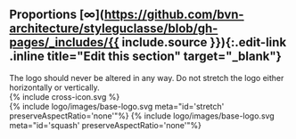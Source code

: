 ## Proportions [∞](https://github.com/bvn-architecture/styleguclasse/blob/gh-pages/_includes/{{ include.source }}){:.edit-link .inline title="Edit this section" target="_blank"}

<div class="style-guide-block-text">
The logo should never be altered in any way. Do not stretch the logo either horizontally or vertically.

<div class="red-cross-spacing">
{% include cross-icon.svg %}
</div>
</div>

<div class="style-guide-block-image" markdown="1">
<div>
{% include logo/images/base-logo.svg meta="id='stretch' preserveAspectRatio='none'"%}
{% include logo/images/base-logo.svg meta="id='squash' preserveAspectRatio='none'"%}
</div>
</div>
